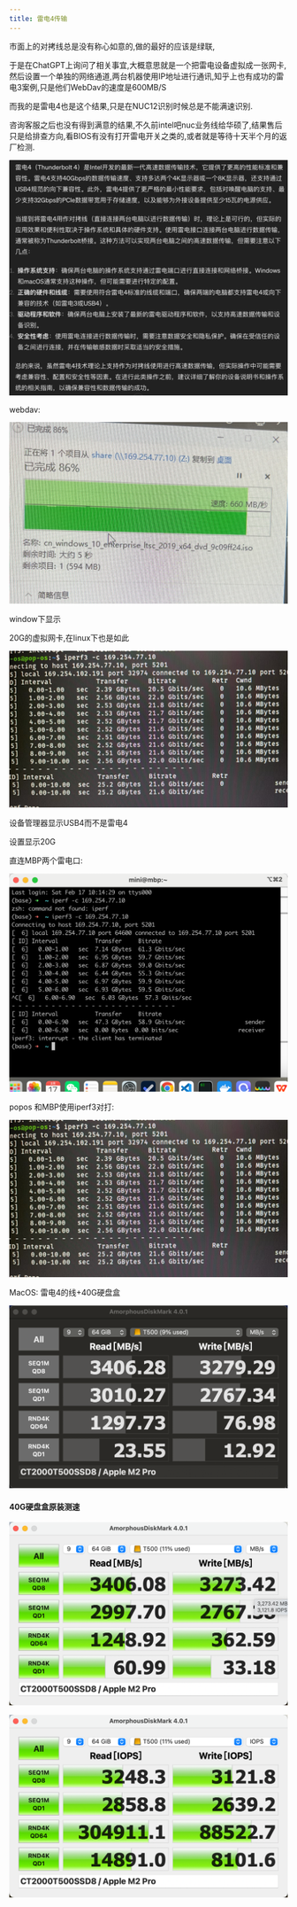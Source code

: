 ```yaml
---
title: 雷电4传输
---
```


市面上的对拷线总是没有称心如意的,做的最好的应该是绿联,

于是在ChatGPT上询问了相关事宜,大概意思就是一个把雷电设备虚拟成一张网卡,然后设置一个单独的网络通道,两台机器使用IP地址进行通讯,知乎上也有成功的雷电3案例,只是他们WebDav的速度是600MB/S

<!--more-->

而我的是雷电4也是这个结果,只是在NUC12识别时候总是不能满速识别.

咨询客服之后也没有得到满意的结果,不久前intel吧nuc业务线给华硕了,结果售后只是给排查方向,看BIOS有没有打开雷电开关之类的,或者就是等待十天半个月的返厂检测.



![image-20240217205800438](https://raw.githubusercontent.com/Xu-Hardy/image-host/master/image-20240217205800438.png)

webdav:

![image-20240217205733355](https://raw.githubusercontent.com/Xu-Hardy/image-host/master/image-20240217205733355.png)



window下显示



20G的虚拟网卡,在linux下也是如此

![](https://raw.githubusercontent.com/Xu-Hardy/image-host/master/202402250826256.png)

设备管理器显示USB4而不是雷电4



设置显示20G



直连MBP两个雷电口:

![image-20240217205707661](https://raw.githubusercontent.com/Xu-Hardy/image-host/master/image-20240217205707661.png)


popos 和MBP使用iperf3对打:

![image-20240217205548641](https://raw.githubusercontent.com/Xu-Hardy/image-host/master/image-20240217205548641.png)

MacOS: 雷电4的线+40G硬盘盒

![image-20240217205355588](https://raw.githubusercontent.com/Xu-Hardy/image-host/master/image-20240217205355588.png)



#### 40G硬盘盒原装测速

![image-20240217211032287](https://raw.githubusercontent.com/Xu-Hardy/image-host/master/image-20240217211032287.png)



![image-20240217211041438](https://raw.githubusercontent.com/Xu-Hardy/image-host/master/image-20240217211041438.png)
